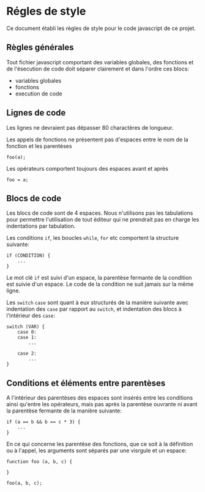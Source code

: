 # Régles de style

Ce document établi les règles de style pour le code javascript de ce projet.


## Règles générales

Tout fichier javascript comportant des variables globales, des fonctions et de
l'ésecution de code doit séparer clairement et dans l'ordre ces blocs:

- variables globales
- fonctions
- execution de code


## Lignes de code

Les lignes ne devraient pas dépasser 80 charactères de longueur. 

Les appels de fonctions ne présentent pas d'espaces entre le nom de la fonction
et les parentèses

```
foo(a);
```

Les opérateurs comportent toujours des espaces avant et après

```
foo = a;
```





## Blocs de code

Les blocs de code sont de 4 espaces. Nous n'utilisons pas les tabulations
pour permettre l'utilisation de tout éditeur qui ne prendrait pas en charge les indentations par tabulation.

Les conditions `if`, les boucles `while`, `for` etc comportent la structure
suivante:

```
if (CONDITION) {
    ...
}
```

Le mot clé `if` est suivi d'un espace, la parentèse fermante de la condition
est suivie d'un espace. Le code de la condition ne suit jamais sur la même 
ligne.

Les `switch` `case` sont quant à eux structurés de la manière suivante avec 
indentation des `case` par rapport au `switch`, et indentation des blocs à 
l'intérieur des `case`:

```
switch (VAR) {
    case 0:
    case 1:
        ...

    case 2:
        ...
}
```


## Conditions et éléments entre parentèses

A l'intérieur des parentèses des espaces sont insérés entre les conditions
ainsi qu'entre les opérateurs, mais pas après la parentèse ouvrante ni avant la
parentèse fermante de la manière suivante:

```
if (a == b && b == c * 3) {
    ...
}
```

En ce qui concerne les parentèse des fonctions, que ce soit à la définition ou 
à l'appel, les arguments sont séparés par une visrgule et un espace:

```
function foo (a, b, c) {

}

foo(a, b, c);
```


